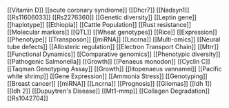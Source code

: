 [[Vitamin D]]
[[acute coronary syndrome]]
[[Dhcr7]]
[[Nadsyn1]]
[[Rs11606033]]
[[Rs2276360]]
[[Genetic diversity]]
[[Leptin gene]]
[[haplotype]]
[[Ethiopia]]
[[Cattle Population]]
[[Rust resistance]]
[[Molecular markers]]
[[QTL]]
[[Wheat genotypes]]
[[Rice]]
[[Expression]]
[[Phenotype]]
[[Transposon]]
[[miRNA]]
[[Lncrna]]
[[Multi-omics]]
[[Neural tube defects]]
[[Allosteric regulation]]
[[Electron Transport Chain]]
[[Mtrr]]
[[Functional Dynamics]]
[[Comparative genomics]]
[[Phenotypic diversity]]
[[Pathogenic Salmonella]]
[[Growth]]
[[Penaeus monodon]]
[[Cyclin C]]
[[Taqman Genotyping Assay]]
[[Growth]]
[[litopenaeus vannamei]]
[[Pacific white shrimp]]
[[Gene Expression]]
[[Ammonia Stress]]
[[Genotyping]]
[[Breast cancer]]
[[miRNA]]
[[Lncrna]]
[[Prognosis]]
[[Gliomas]]
[[Idh 1]]
[[Idh 2]]
[[Dupuytren's Disease]]
[[Mt1-mmp]]
[[Collagen Degradation]]
[[Rs1042704]]
